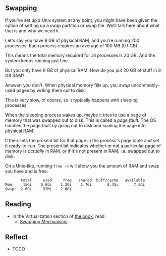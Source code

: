 <!-- Exploration 9.1: TODO -->

## Swapping

If you've set up a Unix system at any point, you might have been given
the option of setting up a swap partition or swap file. We'll talk here
about what that is and why we need it.

Let's say you have 8 GB of physical RAM, and you're running 200
processes. Each process requires an average of 100 MB (0.1 GB).

This means the total memory required for all processes is 20 GB. And the
system keeps running just fine.

But you only have 8 GB of physical RAM! How do you put 20 GB of stuff in
8 GB RAM?

Answer: you don't. When physical memory fills up, you _swap_
uncommonly-used pages by writing them out to disk.

This is very slow, of course, so it typically happens with sleeping
processes.

When the sleeping process wakes up, maybe it tries to use a page of
memory that was swapped out to disk. This is called a _page fault_. The
OS handles the page fault by going out to disk and loading the page into
physical RAM.

It then sets the _present_ bit for that page in the process's page table
and set it ready-to-run. The present bit indicates whether or not a
particular page of memory is _actually_ in RAM, or if it's not present
in RAM, i.e. swapped out to disk.

On a Unix-like, running `free -h` will show you the amount of RAM and
swap you have and is free:

```
       total     used     free   shared  buff/cache   available
Mem:    15Gi    5.8Gi    1.2Gi    1.7Gi       8.4Gi       7.5Gi
Swap:  2.0Gi     32Mi    2.0Gi
```

## Reading

* In the Virtualization section of [the book](https://pages.cs.wisc.edu/~remzi/OSTEP/), read:
  * [Swapping Mechanisms](https://pages.cs.wisc.edu/~remzi/OSTEP/vm-beyondphys.pdf)

## Reflect

* TODO
